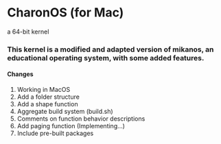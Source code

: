 # CharonOS (for Mac)
 a 64-bit kernel



### This kernel is a modified and adapted version of mikanos, an educational operating system, with some added features. 




#### Changes
1. Working in MacOS
2. Add a folder structure
3. Add a shape function
4. Aggregate build system (build.sh)
5. Comments on function behavior descriptions
6. Add paging function (Implementing...)
7. Include pre-built packages
